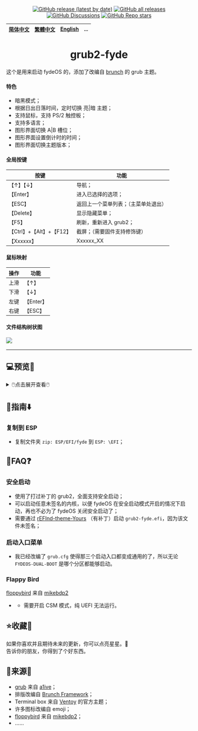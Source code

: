 <div align="center">

[![GitHub release (latest by date)](https://img.shields.io/github/v/release/M-L-P/grub2-fyde)](https://github.com/M-L-P/grub2-fyde/releases/latest)
[![GitHub all releases](https://img.shields.io/github/downloads/M-L-P/grub2-fyde/total)](https://github.com/M-L-P/grub2-fyde/releases)
[![GitHub Discussions](https://img.shields.io/github/discussions/M-L-P/grub2-fyde)](https://github.com/M-L-P/grub2-fyde/discussions)
[![GitHub Repo stars](https://img.shields.io/github/stars/M-L-P/grub2-fyde?style=social)](https://github.com/M-L-P/grub2-fyde/stargazers)

</div>

[简体中文](README.md)|[繁體中文](README-繁體中文.md)|[English](README-English.md)|...
--|--|--|--

<h1 align="center">grub2-fyde</h1>

这个是用来启动 fydeOS 的，添加了改编自 [brunch](https://github.com/sebanc/brunch) 的 grub 主题。
#### 特色
- 暗黑模式；
- 根据日出日落时间，定时切换 亮|暗 主题；
- 支持鼠标，支持 PS/2 触控板；
- 支持多语言；
- 图形界面切换 A|B 槽位；
- 图形界面设置倒计时的时间；
- 图形界面切换主题版本；
#### 全局按键

按键|功能
-|-
【↑】【↓】|导航；
【Enter】|进入已选择的选项；
【ESC】|返回上一个菜单列表；（主菜单处退出）
【Delete】|显示隐藏菜单；
【F5】|刷新，重新进入 grub2；
【Ctrl】+【Alt】+【F12】|截屏；（需要固件支持修饰键）
【Xxxxxx】|Xxxxxx_XX

#### 鼠标映射

操作|功能
-|-
上滑|【↑】
下滑|【↓】
左键|【Enter】
右键|【ESC】

#### 文件结构树状图
<img src="https://raw.githubusercontent.com/M-L-P/.github/main/screenshots/grub2-fyde/grub2-fyde.gif">

-----------------------------------------------------------------------------------------------------------------------------------
## 💻️预览👀

<details>
<summary>🖱️点击展开查看🖱️</summary>

### 1024x768
<img src="https://raw.githubusercontent.com/M-L-P/.github/main/screenshots/grub2-fyde/简体中文/简体中文.png">

### 1920x1080
<img src="https://raw.githubusercontent.com/M-L-P/.github/main/screenshots/grub2-fyde/简体中文/1080p-light.png">
<img src="https://raw.githubusercontent.com/M-L-P/.github/main/screenshots/grub2-fyde/简体中文/1080p-dark.png">
</details>

## 🧭指南⬇️

### 复制到 ESP
- 复制文件夹 `zip: ESP/EFI/fyde` 到 `ESP: \EFI`；

## 📝FAQ❓️
### 安全启动
- 使用了打过补丁的 grub2，全面支持安全启动；
- 可以启动任意未签名的内核，以便 fydeOS 在安全启动模式开启的情况下启动，再也不必为了 fydeOS 关闭安全启动了；
- 需要通过 [rEFInd-theme-Yours](https://github.com/M-L-P/rEFInd-theme-Yours) （有补丁）启动 `grub2-fyde.efi`，因为该文件未签名；

### 启动入口菜单
- 我已经改编了 `grub.cfg` 使得那三个启动入口都变成通用的了，所以无论 `FYDEOS-DUAL-BOOT` 是哪个分区都能够启动。
### Flappy Bird
[floppybird](https://github.com/mikebdp2/floppybird) 来自 [mikebdp2](https://github.com/mikebdp2)
- - 需要开启 CSM 模式，纯 UEFI 无法运行。

## ⭐收藏🌟
如果你喜欢并且期待未来的更新，你可以点亮星星。💫<br/>
告诉你的朋友，你得到了个好东西。

## 🎉来源🎊
- [grub](https://github.com/a1ive/grub) 来自 [a1ive](https://github.com/a1ive)；
- 排版改编自 [Brunch Framework](https://github.com/sebanc/brunch)；
- Terminal box 来自 [Ventoy](https://github.com/ventoy/Ventoy) 的官方主题；
- 许多图标改编自 emoji；
- [floppybird](https://github.com/mikebdp2/floppybird) 来自 [mikebdp2](https://github.com/mikebdp2)；
- ……
